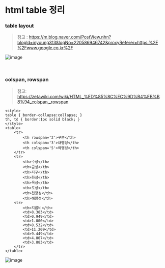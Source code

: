# html table 정리  

### table layout
> 참고 : https://m.blog.naver.com/PostView.nhn?blogId=inyoung313&logNo=220586946742&proxyReferer=https:%2F%2Fwww.google.co.kr%2F

![image](https://user-images.githubusercontent.com/45334819/92977557-436bdb80-f4c8-11ea-8caf-29740b39c359.png)


<br>

### colspan, rowspan
> 참고: https://zetawiki.com/wiki/HTML_%ED%85%8C%EC%9D%B4%EB%B8%94_colspan,_rowspan

```
<style>  
table { border-collapse:collapse; }  
th, td { border:1px solid black; }
</style>
<table>
	<tr>
		<th rowspan='2'>구분</th>
		<th colspan='3'>내행성</th>
		<th colspan='5'>외행성</th>
	</tr>
	<tr>
		<th>수성</th>
		<th>금성</th>
		<th>지구</th>
		<th>화성</th>
		<th>목성</th>
		<th>토성</th>
		<th>천왕성</th>
		<th>해왕성</th>
	<tr>
		<th>지름비</th>
		<td>0.383</td>
		<td>0.949</td>
		<td>1.000</td>
		<td>0.532</td>
		<td>11.209</td>
		<td>9.449</td>
		<td>4.007</td>
		<td>3.883</td>
	</tr>
</table>
```
![image](https://user-images.githubusercontent.com/45334819/92977488-20412c00-f4c8-11ea-81a6-349f8abd558d.png)

